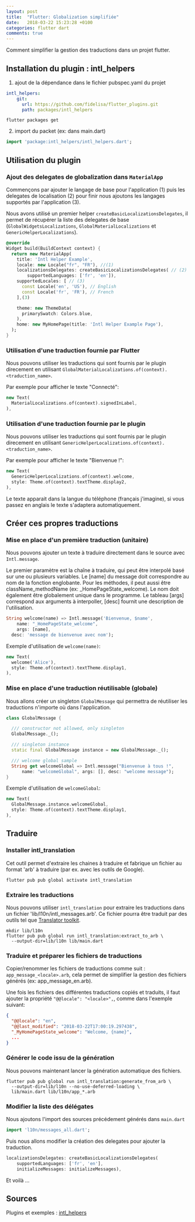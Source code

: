 ```yaml
---
layout: post
title:  "Flutter: Globalization simplifiée"
date:   2018-03-22 15:23:28 +0100
categories: flutter dart
comments: true
---
```


Comment simplifier la gestion des traductions dans un projet flutter.

## Installation du plugin : intl_helpers

1. ajout de la dépendance dans le fichier pubspec.yaml du projet

```yaml
intl_helpers:
    git:
      url: https://github.com/fidelisa/flutter_plugins.git
      path: packages/intl_helpers
```
```shell
flutter packages get
```

2. import du packet (ex: dans main.dart)

```dart
import 'package:intl_helpers/intl_helpers.dart';
```

## Utilisation du plugin

### Ajout des delegates de globalization dans `MaterialApp`

Commençons par ajouter le langage de base pour l'application (1) puis les delegates de localisation (2) pour finir nous ajoutons les langages supportés par l'application (3).

Nous avons utilisé un premier helper `createBasicLocalizationsDelegates`, il permet de récupérer la liste des delegates de base (`GlobalWidgetsLocalizations`, `GlobalMaterialLocalizations` et `GenericHelperLocalizations`).

```dart
@override
Widget build(BuildContext context) {
  return new MaterialApp(
    title: 'Intl Helper Example',
    locale: new Locale("fr", "FR"), //(1)
    localizationsDelegates: createBasicLocalizationsDelegates( // (2)
        supportedLanguages: ['fr', 'en']),
    supportedLocales: [ // (3)
      const Locale('en', 'US'), // English
      const Locale('fr', 'FR'), // French
    ],(3)

    theme: new ThemeData(
      primarySwatch: Colors.blue,
    ),
    home: new MyHomePage(title: 'Intl Helper Example Page'),
  );
}
```

### Utilisation d'une traduction fournie par Flutter

Nous pouvons utiliser les traductions qui sont fournis par le plugin direcement en utilisant `GlobalMaterialLocalizations.of(context).<traduction_name>`. 

Par exemple pour afficher le texte "Connecté":

```dart
new Text(
  MaterialLocalizations.of(context).signedInLabel,
),
```

### Utilisation d'une traduction fournie par le plugin

Nous pouvons utiliser les traductions qui sont fournis par le plugin direcement en utilisant `GenericHelperLocalizations.of(context).<traduction_name>`. 

Par exemple pour afficher le texte "Bienvenue !":

```dart
new Text(
  GenericHelperLocalizations.of(context).welcome,
  style: Theme.of(context).textTheme.display2,
),
```

Le texte apparait dans la langue du téléphone (français j'imagine), si vous passez en anglais le texte s'adaptera automatiquement.

## Créer ces propres traductions

### Mise en place d'un première traduction (unitaire)

Nous pouvons ajouter un texte à traduire directement dans le source avec `Intl.message`.

Le premier paramètre est la chaîne à traduire, qui peut être interpolé basé sur une ou plusieurs variables. Le [name] du message doit correspondre au nom de la fonction englobante. Pour les méthodes, il peut aussi être className_methodName (ex: _HomePageState_welcome). 
Le nom doit également être globalement unique dans le programme.
Le tableau [args] correspond aux arguments à interpoller, [desc] fournit une description de l'utilisation.

```dart
String welcome(name) => Intl.message('Bienvenue, $name',
    name: "_HomePageState_welcome",
    args: [name],
  desc: 'message de bienvenue avec nom');
```

Exemple d'utilisation de `welcome(name)`:
```dart
new Text(
  welcome('Alice'),
  style: Theme.of(context).textTheme.display1,
),
```

### Mise en place d'une traduction réutilisable (globale)

Nous allons créer un singleton `GlobalMessage` qui permettra de réutiliser les traductions n'importe où dans l'application.

```dart
class GlobalMessage {

  /// constructor not allowed, only singleton
  GlobalMessage._();

  /// singleton instance
  static final GlobalMessage instance = new GlobalMessage._();

  /// welcome global sample
  String get welcomeGlobal => Intl.message("Bienvenue à tous !",
      name: "welcomeGlobal", args: [], desc: "welcome message");
}
```
Exemple d'utilisation de `welcomeGlobal`:
```dart
new Text(
  GlobalMessage.instance.welcomeGlobal,
  style: Theme.of(context).textTheme.display1,
),
```

## Traduire

### Installer intl_translation

Cet outil permet d'extraire les chaines à traduire et fabrique un fichier au format 'arb' à traduire (par ex. avec les outils de Google).

```shell
flutter pub pub global activate intl_translation
```

### Extraire les traductions

Nous pouvons utiliser `intl_translation` pour extraire les traductions dans un fichier 'lib/l10n/intl_messages.arb'. Ce fichier pourra être traduit par des outils tel que [Translator toolkit](https://translate.google.com/toolkit/).

```shell
mkdir lib/l10n
flutter pub pub global run intl_translation:extract_to_arb \
  --output-dir=lib/l10n lib/main.dart
```

### Traduire et préparer les fichiers de traductions

Copier/renommer les fichiers de traductions comme suit : `app_message_<locale>.arb`, cela permet de simplifier la gestion des fichiers générés (ex: app_message_en.arb). 

Une fois les fichiers des différentes traductions copiés et traduits, il faut ajouter la propriété `"@@locale": "<locale>",`, comme dans l'exemple suivant:

```json
{
  "@@locale": "en",
  "@@last_modified": "2018-03-22T17:00:19.297438",
  "_MyHomePageState_welcome": "Welcome, {name}",
  ...
}
```

### Générer le code issu de la génération

Nous pouvons maintenant lancer la génération automatique des fichiers.

```shell
flutter pub pub global run intl_translation:generate_from_arb \
  --output-dir=lib/l10n --no-use-deferred-loading \
  lib/main.dart lib/l10n/app_*.arb
```

### Modifier la liste des délégates 

Nous ajoutons l'import des sources précédement générés dans `main.dart`

```dart
import 'l10n/messages_all.dart';
```

Puis nous allons modifier la création des delegates pour ajouter la traduction.

```dart
localizationsDelegates: createBasicLocalizationsDelegates(
    supportedLanguages: ['fr', 'en'],
    initializeMessages: initializeMessages),
```

Et voilà ...

## Sources 
Plugins et exemples : [intl_helpers](https://github.com/fidelisa/flutter_plugins/tree/master/packages/intl_helpers)


